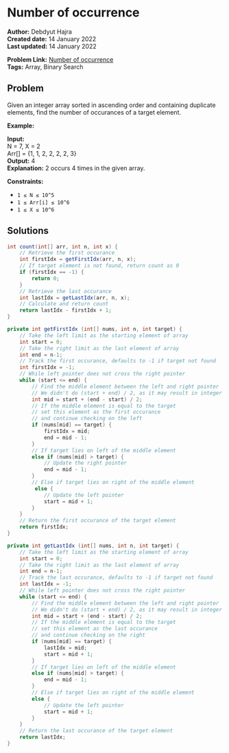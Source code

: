 
# Number of occurrence
**Author:** Debdyut Hajra <br/>
**Created date:** 14 January 2022 <br/>
**Last updated:** 14 January 2022 <br/>

**Problem Link:** [Number of occurrence](https://practice.geeksforgeeks.org/problems/number-of-occurrence2259/1) <br/>
**Tags:** Array, Binary Search

## Problem

Given an integer array sorted in ascending order and containing duplicate elements, find the number of occurances of a target element.

**Example:**

**Input:** <br/>
N = 7, X = 2 <br/>
Arr[] = {1, 1, 2, 2, 2, 2, 3} <br/>
**Output:** 4 <br/>
**Explanation:** 2 occurs 4 times in the given array.

**Constraints:**

- `1 ≤ N ≤ 10^5`
- `1 ≤ Arr[i] ≤ 10^6`
- `1 ≤ X ≤ 10^6`

## Solutions

```java
int count(int[] arr, int n, int x) {
    // Retrieve the first occurance
    int firstIdx = getFirstIdx(arr, n, x);
    // If target element is not found, return count as 0
    if (firstIdx == -1) {
        return 0;
    }
    // Retrieve the last occurance
    int lastIdx = getLastIdx(arr, n, x);
    // Calculate and return count
    return lastIdx - firstIdx + 1;
}

private int getFirstIdx (int[] nums, int n, int target) {
    // Take the left limit as the starting element of array
    int start = 0;
    // Take the right limit as the last element of array
    int end = n-1;
    // Track the first occurance, defaults to -1 if target not found
    int firstIdx = -1;
    // While left pointer does not cross the right pointer
    while (start <= end) {
        // Find the middle element between the left and right pointer
        // We didn't do (start + end) / 2, as it may result in integer overflow
        int mid = start + (end - start) / 2;
        // If the middle element is equal to the target
        // set this element as the first occurance
        // and continue checking on the left
        if (nums[mid] == target) {
            firstIdx = mid;
            end = mid - 1;
        } 
        // If target lies on left of the middle element
        else if (nums[mid] > target) {
            // Update the right pointer
            end = mid - 1;
        }
        // Else if target lies on right of the middle element
         else {
            // Update the left pointer
            start = mid + 1;
        }
    }
    // Return the first occurance of the target element
    return firstIdx;
}

private int getLastIdx (int[] nums, int n, int target) {
    // Take the left limit as the starting element of array
    int start = 0;
    // Take the right limit as the last element of array
    int end = n-1;
    // Track the last occurance, defaults to -1 if target not found
    int lastIdx = -1;
    // While left pointer does not cross the right pointer
    while (start <= end) {
        // Find the middle element between the left and right pointer
        // We didn't do (start + end) / 2, as it may result in integer overflow
        int mid = start + (end - start) / 2;
        // If the middle element is equal to the target
        // set this element as the last occurance
        // and continue checking on the right
        if (nums[mid] == target) {
            lastIdx = mid;
            start = mid + 1;
        } 
        // If target lies on left of the middle element
        else if (nums[mid] > target) {
            end = mid - 1;
        } 
        // Else if target lies on right of the middle element
        else {
            // Update the left pointer
            start = mid + 1;
        }
    }
    // Return the last occurance of the target element
    return lastIdx;
}
```